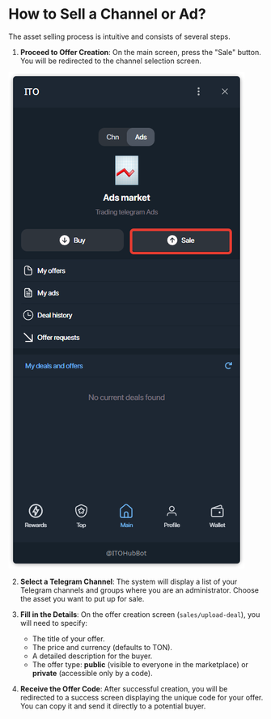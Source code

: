 # How to Sell a Channel or Ad?

The asset selling process is intuitive and consists of several steps.

1.  **Proceed to Offer Creation**: On the main screen, press the "Sale" button. You will be redirected to the channel selection screen.


![кнопка Sale](../../assets/2025-07-15_18-13-37.png)

2.  **Select a Telegram Channel**: The system will display a list of your Telegram channels and groups where you are an administrator. Choose the asset you want to put up for sale.

3.  **Fill in the Details**: On the offer creation screen (`sales/upload-deal`), you will need to specify:
    * The title of your offer.
    * The price and currency (defaults to TON).
    * A detailed description for the buyer.
    * The offer type: **public** (visible to everyone in the marketplace) or **private** (accessible only by a code).

4.  **Receive the Offer Code**: After successful creation, you will be redirected to a success screen displaying the unique code for your offer. You can copy it and send it directly to a potential buyer.